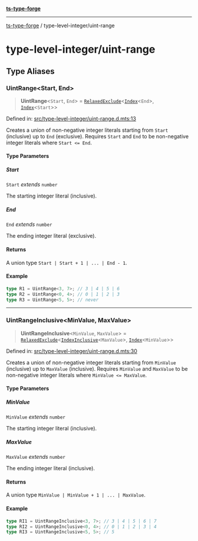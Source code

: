 [**ts-type-forge**](../README.md)

---

[ts-type-forge](../README.md) / type-level-integer/uint-range

# type-level-integer/uint-range

## Type Aliases

### UintRange\<Start, End\>

> **UintRange**\<`Start`, `End`\> = [`RelaxedExclude`](../record/std.md#relaxedexclude)\<[`Index`](index-type.md#index)\<`End`\>, [`Index`](index-type.md#index)\<`Start`\>\>

Defined in: [src/type-level-integer/uint-range.d.mts:13](https://github.com/noshiro-pf/ts-type-forge/blob/main/src/type-level-integer/uint-range.d.mts#L13)

Creates a union of non-negative integer literals starting from `Start` (inclusive) up to `End` (exclusive).
Requires `Start` and `End` to be non-negative integer literals where `Start <= End`.

#### Type Parameters

##### Start

`Start` _extends_ `number`

The starting integer literal (inclusive).

##### End

`End` _extends_ `number`

The ending integer literal (exclusive).

#### Returns

A union type `Start | Start + 1 | ... | End - 1`.

#### Example

```ts
type R1 = UintRange<3, 7>; // 3 | 4 | 5 | 6
type R2 = UintRange<0, 4>; // 0 | 1 | 2 | 3
type R3 = UintRange<5, 5>; // never
```

---

### UintRangeInclusive\<MinValue, MaxValue\>

> **UintRangeInclusive**\<`MinValue`, `MaxValue`\> = [`RelaxedExclude`](../record/std.md#relaxedexclude)\<[`IndexInclusive`](index-type.md#indexinclusive)\<`MaxValue`\>, [`Index`](index-type.md#index)\<`MinValue`\>\>

Defined in: [src/type-level-integer/uint-range.d.mts:30](https://github.com/noshiro-pf/ts-type-forge/blob/main/src/type-level-integer/uint-range.d.mts#L30)

Creates a union of non-negative integer literals starting from `MinValue` (inclusive) up to `MaxValue` (inclusive).
Requires `MinValue` and `MaxValue` to be non-negative integer literals where `MinValue <= MaxValue`.

#### Type Parameters

##### MinValue

`MinValue` _extends_ `number`

The starting integer literal (inclusive).

##### MaxValue

`MaxValue` _extends_ `number`

The ending integer literal (inclusive).

#### Returns

A union type `MinValue | MinValue + 1 | ... | MaxValue`.

#### Example

```ts
type RI1 = UintRangeInclusive<3, 7>; // 3 | 4 | 5 | 6 | 7
type RI2 = UintRangeInclusive<0, 4>; // 0 | 1 | 2 | 3 | 4
type RI3 = UintRangeInclusive<5, 5>; // 5
```
